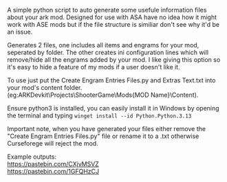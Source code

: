 A simple python script to auto generate some usefule information files about your ark mod. Designed for use with ASA have no idea how it might work with ASE mods but if the file structure is similiar don't see why it'd be an issue.

Generates 2 files, one includes all items and engrams for your mod, seperated by folder. The other creates ini configuration lines which will remove/hide all the engrams added by your mod. I like giving this option so it's easy to hide a feature of my mods if a user doesn't like it.

To use just put the Create Engram Entries Files.py and Extras Text.txt into your mod's content folder. (eg:ARKDevkit\Projects\ShooterGame\Mods\{MOD Name}\Content).

Ensure python3 is installed, you can easily install it in Windows by opening the terminal and typing ```winget install --id Python.Python.3.13```

Important note, when you have generated your files either remove the "Create Engram Entries Files.py" file or rename it to a .txt otherwise Curseforege will reject the mod.


Example outputs: \
https://pastebin.com/CXjvMSVZ \
https://pastebin.com/1GFQHzCJ
